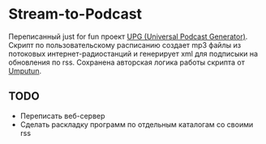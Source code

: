Stream-to-Podcast
=================

Переписанный just for fun проект [UPG (Universal Podcast Generator)](http://bitbucket.org/umputun/upg/). Скрипт по пользовательскому расписанию создает mp3 файлы из потоковых интернет-радиостанций и генерирует xml для подписыки на обновления по rss. Сохранена авторская логика работы скрипта от [Umputun](http://www.umputun.com/).

TODO
----

- Переписать веб-сервер
- Сделать раскладку программ по отдельным каталогам со своими rss